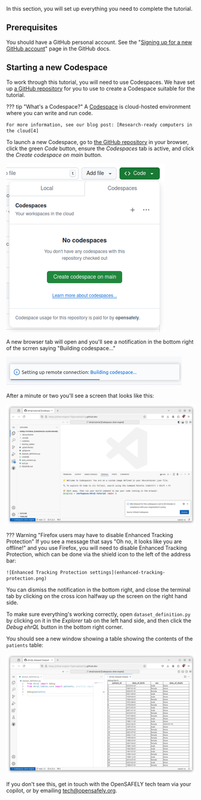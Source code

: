 In this section, you will set up everything you need to complete the tutorial.

## Prerequisites

You should have a GitHub personal account.
See the "[Signing up for a new GitHub account][1]" page in the GitHub docs.

## Starting a new Codespace

To work through this tutorial, you will need to use Codespaces.
We have set up [a GitHub repository][2] for you to use to create a Codespace suitable for the tutorial.

??? tip "What's a Codespace?"
    A [Codespace][3] is cloud-hosted environment where you can write and run code.

    For more information, see our blog post: [Research-ready computers in the cloud[4]

To launch a new Codespace, go to [the GitHub repository][2] in your browser, click the green _Code_ button, ensure the _Codespaces_ tab is active, and click the _Create codespace on main_ button.

![A screenshot of the buttons that need to be clicked](green-buttons.png)

A new browser tab will open and you'll see a notification in the bottom right of the scrren saying "Building codespace..."

![A screenshot of the notification saying "Building codepsace..."](building-codespace.png)

After a minute or two you'll see a screen that looks like this:

![New Codespace screen](new-codespace-screen.png)

??? Warning "Firefox users may have to disable Enhanced Tracking Protection"
    If you see a message that says "Oh no, it looks like you are offline!" and you use Firefox, you will need to disable Enhanced Tracking Protection, which can be done via the shield icon to the left of the address bar:

    ![Enhanced Tracking Protection settings](enhanced-tracking-protection.png)

You can dismiss the notification in the bottom right, and close the terminal tab by clicking on the cross icon halfway up the screen on the right hand side.

To make sure everything's working correctly, open `dataset_definition.py` by clicking on it in the _Explorer_ tab on the left hand side, and then click the _Debug ehrQL_ button in the bottom right corner.

You should see a new window showing a table showing the contents of the `patients` table:

![Output from a sucessful run](successful-run.png)

If you don't see this, get in touch with the OpenSAFELY tech team via your copilot, or by emailing tech@opensafely.org.

[1]: https://docs.github.com/en/get-started/start-your-journey/creating-an-account-on-github
[2]: https://github.com/opensafely/ehrql-tutorial/
[3]: https://docs.github.com/en/codespaces/overview
[4]: https://www.bennett.ox.ac.uk/blog/2024/07/research-ready-computers-in-the-cloud/
